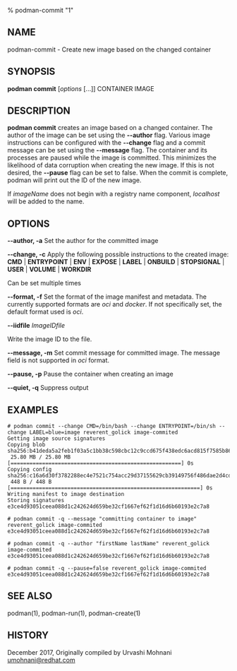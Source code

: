 % podman-commit "1"

## NAME
podman\-commit - Create new image based on the changed container

## SYNOPSIS
**podman commit** [*options* [...]] CONTAINER IMAGE

## DESCRIPTION
**podman commit** creates an image based on a changed container. The author of the
image can be set using the **--author** flag. Various image instructions can be
configured with the **--change** flag and a commit message can be set using the
**--message** flag. The container and its processes are paused while the image is
committed. This minimizes the likelihood of data corruption when creating the new
image. If this is not desired, the **--pause** flag can be set to false. When the commit
is complete, podman will print out the ID of the new image.

If *imageName* does not begin with a registry name component, *localhost* will be added to the name.

## OPTIONS

**--author, -a**
Set the author for the committed image

**--change, -c**
Apply the following possible instructions to the created image:
**CMD** | **ENTRYPOINT** | **ENV** | **EXPOSE** | **LABEL** | **ONBUILD** | **STOPSIGNAL** | **USER** | **VOLUME** | **WORKDIR**


Can be set multiple times

**--format, -f**
Set the format of the image manifest and metadata.  The currently supported formats are _oci_ and _docker_.  If
not specifically set, the default format used is _oci_.

**--iidfile** *ImageIDfile*

Write the image ID to the file.

**--message, -m**
Set commit message for committed image.  The message field is not supported in _oci_ format.

**--pause, -p**
Pause the container when creating an image

**--quiet, -q**
Suppress output

## EXAMPLES

```
# podman commit --change CMD=/bin/bash --change ENTRYPOINT=/bin/sh --change LABEL=blue=image reverent_golick image-commited
Getting image source signatures
Copying blob sha256:b41deda5a2feb1f03a5c1bb38c598cbc12c9ccd675f438edc6acd815f7585b86
 25.80 MB / 25.80 MB [======================================================] 0s
Copying config sha256:c16a6d30f3782288ec4e7521c754acc29d37155629cb39149756f486dae2d4cd
 448 B / 448 B [============================================================] 0s
Writing manifest to image destination
Storing signatures
e3ce4d93051ceea088d1c242624d659be32cf1667ef62f1d16d6b60193e2c7a8
```

```
# podman commit -q --message "committing container to image" reverent_golick image-commited
e3ce4d93051ceea088d1c242624d659be32cf1667ef62f1d16d6b60193e2c7a8
```

```
# podman commit -q --author "firstName lastName" reverent_golick image-commited
e3ce4d93051ceea088d1c242624d659be32cf1667ef62f1d16d6b60193e2c7a8
```

```
# podman commit -q --pause=false reverent_golick image-commited
e3ce4d93051ceea088d1c242624d659be32cf1667ef62f1d16d6b60193e2c7a8
```

## SEE ALSO
podman(1), podman-run(1), podman-create(1)

## HISTORY
December 2017, Originally compiled by Urvashi Mohnani <umohnani@redhat.com>
